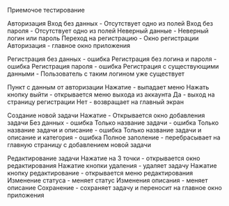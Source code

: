 Приемочое тестирование

Авторизация 
Вход без данных - Отсутствует одно из полей
Вход без пароля - Отсутствует одно из полей
Неверный данные - Неверный логин или пароль
Переход на регистрацию - Окно регистрации
Авторизация - главное окно приложения

Регистрация без данных - ошибка
Регистрация без логина и пароля - ошибка
Регистрация пароля - ошибка
Регистрация с существующими данными - Пользователь с таким логином уже существует

Пункт с данным от авторизации
Нажатие - выпадает меню 
Нажать кнопку выйти - открывается меню выхода из аккаунта
Да - выход на страницу регистрации
Нет - возвращает на главный экран

Создание новой задачи 
Нажатие - Открывается окно добавления задачи
Без данных - ошибка
Только название задачи - ошибка
Только название задачи и описание - ошибка
Только название задачи и описание и категория - ошибка
Полное заполение - перебрасывает на главную страницу с добавлением новой задачи

Редактирование задачи
Нажатие на 3 точки - открывается окно редактирования 
Нажатие кнопки удаления - удаляет задачу
Нажатие кнопку редактирование - открывается меню редактирования 
Изменение статуса - меняет статус 
Изменения описания - меняет описание
Сохранение - сохраняет задачу и переносит на главное окно приложения

